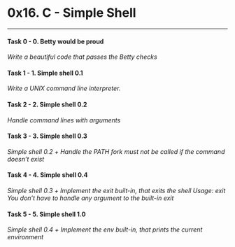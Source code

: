 # 0x16. C - Simple Shell

---
#### Task 0 - 0. Betty would be proud
_Write a beautiful code that passes the Betty checks_
#### Task 1 - 1. Simple shell 0.1
_Write a UNIX command line interpreter._
#### Task 2 - 2. Simple shell 0.2
_Handle command lines with arguments_
#### Task 3 - 3. Simple shell 0.3
_Simple shell 0.2 +_
_Handle the PATH_
_fork must not be called if the command doesn’t exist_
#### Task 4 - 4. Simple shell 0.4
_Simple shell 0.3 +_
_Implement the exit built-in, that exits the shell_
_Usage: exit_
_You don’t have to handle any argument to the built-in exit_

#### Task 5 - 5. Simple shell 1.0

_Simple shell 0.4 +_
_Implement the env built-in, that prints the current environment_
